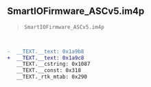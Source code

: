## SmartIOFirmware_ASCv5.im4p

> `SmartIOFirmware_ASCv5.im4p`

```diff

 
-  __TEXT.__text: 0x1a9b8
+  __TEXT.__text: 0x1a9c8
   __TEXT.__cstring: 0x1087
   __TEXT.__const: 0x318
   __TEXT._rtk_mtab: 0x290

```
